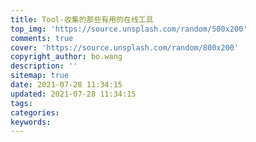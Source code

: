 ```yaml
---
title: Tool-收集的那些有用的在线工具
top_img: 'https://source.unsplash.com/random/500x200'
comments: true
cover: 'https://source.unsplash.com/random/800x200'
copyright_author: bo.wang
description: ''
sitemap: true
date: 2021-07-28 11:34:15
updated: 2021-07-28 11:34:15
tags:
categories:
keywords:
---
```


